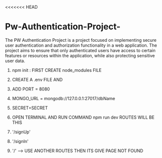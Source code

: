 <<<<<<< HEAD
# Pw-Authentication-Project-
The PW Authentication Project is a project focused on implementing secure user authentication and authorization functionality in a web application. The project aims to ensure that only authenticated users have access to certain features or resources within the application, while also protecting sensitive user data.


1. npm init : FIRST CREATE node_modules FILE

2. CREATE A .env FILE AND

1. ADD PORT = 8080
2. MONGO_URL = mongodb://127.0.0.1:27017/dbName
3. SECRET=SECRET

4. OPEN TERMINAL AND RUN COMMAND npm run dev
ROUTES WILL BE THIS

1. '/signUp'
2. '/signIn'
3. '/'
--> USE ANOTHER ROUTES THEN ITS GIVE PAGE NOT FOUND

